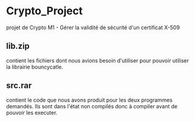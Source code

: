 # Crypto_Project
projet de Crypto M1 - Gérer la validité de sécurité d'un certificat X-509 

## lib.zip
contient les fichiers dont nous avions besoin d'utiliser pour pouvoir utiliser la librairie bouncycatle.

## src.rar
contient le code que nous avons produit pour les deux programmes demandés.
Ils sont dans l'état non compilés donc à compiler avant de pouvoir les executer.
